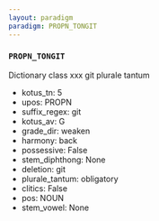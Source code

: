 ```yaml
---
layout: paradigm
paradigm: PROPN_TONGIT
---
```

### ` PROPN_TONGIT `

Dictionary class xxx git plurale tantum
* kotus_tn: 5
* upos: PROPN
* suffix_regex: git
* kotus_av: G
* grade_dir: weaken
* harmony: back
* possessive: False
* stem_diphthong: None
* deletion: git
* plurale_tantum: obligatory
* clitics: False
* pos: NOUN
* stem_vowel: None
